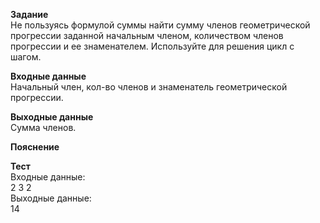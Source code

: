 **Задание**  
Не пользуясь формулой суммы найти сумму членов геометрической прогрессии заданной начальным членом, количеством членов прогрессии и ее знаменателем. Используйте для решения цикл с шагом.  

**Входные данные**  
Начальный член, кол-во членов и знаменатель геометрической прогрессии.  

**Выходные данные**  
Сумма членов.  

**Пояснение**  

**Тест**  
Входные данные:  
2 3 2  
Выходные данные:  
14  
